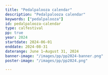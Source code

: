```yaml
---
title: "Pedalpalooza calendar"
description: "Pedalpalooza calendar"
keywords: ["pedalpalooza"]
id: pedalpalooza-calendar
type: calfestival
pp: true
year: 2024
startdate: 2024-06-01
enddate: 2024-08-31
daterange: June 1–August 31, 2024
banner-image: "/images/pp/pp2024-banner.png"
poster-image: "/images/pp/pp2024.png"

---
```


<!--
[Use only when in "landing page" mode before full launch for the year]
-->

<!--
Stay tuned for more information on [Pedalpalooza](/pages/pedalpalooza/) 2024! Be sure to follow [Pedalpalooza on Instagram](https://www.instagram.com/pedalpaloozapdx/) and [Pedalpalooza.org](https://www.pedalpalooza.org/) for updates!

Seeking inspiration? View the [Pedalpalooza archives](/archive/pedal-palooza-archives/) for past bicycle fun events. Looking for current events? Check out the current [ride calendar](/calendar/).
-->

